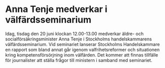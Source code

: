 # Anna Tenje medverkar i välfärdsseminarium

Idag, tisdag den 20 juni klockan 12\.00\-13\.00 medverkar äldre\- och socialförsäkringsminister Anna Tenje i Stockholms handelskammarens välfärdsseminarium. Vid seminariet lanserar Stockholms Handelskammare en rapport som bland annat går igenom valfrihetsreformer och situationen kring kompetensförsörjning inom välfärden. Det kommer att finnas tillfälle för journalister att ställa frågor till ministern i samband med seminariet.
